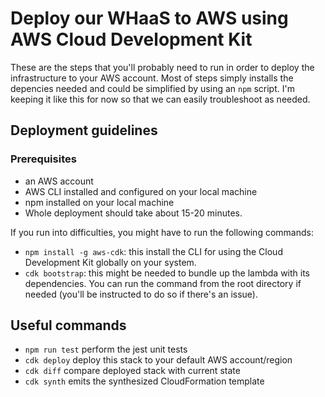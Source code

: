 # Deploy our WHaaS to AWS using AWS Cloud Development Kit

These are the steps that you'll probably need to run in order to deploy the infrastructure to your AWS account. Most of steps simply installs the depencies needed and could be simplified by using an `npm` script. I'm keeping it like this for now so that we can easily troubleshoot as needed.

## Deployment guidelines

### Prerequisites

- an AWS account
- AWS CLI installed and configured on your local machine
- npm installed on your local machine
- Whole deployment should take about 15-20 minutes.

If you run into difficulties, you might have to run the following commands:

- `npm install -g aws-cdk`: this install the CLI for using the Cloud Development Kit globally on your system.
- `cdk bootstrap`: this might be needed to bundle up the lambda with its dependencies. You can run the command from the root directory if needed (you'll be instructed to do so if there's an issue).


## Useful commands

- `npm run test` perform the jest unit tests
- `cdk deploy` deploy this stack to your default AWS account/region
- `cdk diff` compare deployed stack with current state
- `cdk synth` emits the synthesized CloudFormation template
